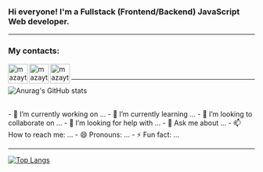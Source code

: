 ### Hi everyone! I'm a Fullstack (Frontend/Backend) JavaScript Web developer.
____

### My contacts:

[<img align="left" alt="mazaytsevs | LinkedIn" width="40px" src="https://img.icons8.com/color/344/linkedin-circled--v3.png" />][linkedin]
[<img align="left" alt="mazaytsevs | Telegram" width="40px" src="https://img.icons8.com/fluency/48/000000/telegram-app.png" />][telegram]
[<img align="left" alt="mazaytsevs | Instagram" width="40px" src="https://img.icons8.com/fluency/48/000000/instagram-new.png" />][instagram]
<br/>
____


![Anurag's GitHub stats](https://github-readme-stats.vercel.app/api?username=mazaytsevs&show_icons=true&theme=radical)

<br/>
- 🔭 I’m currently working on ...
- 🌱 I’m currently learning ...
- 👯 I’m looking to collaborate on ...
- 🤔 I’m looking for help with ...
- 💬 Ask me about ...
- 📫 How to reach me: ...
- 😄 Pronouns: ...
- ⚡ Fun fact: ...

____

[![Top Langs](https://github-readme-stats.vercel.app/api/top-langs/?username=mazaytsevs&layout=compact&theme=radical)](https://github.com/anuraghazra/github-readme-stats)


[resume]: https://drive.google.com/file/d/1fimloQQ7aPQDQ1kvQda6bTDQsP9zl313/view?usp=sharing
[resumeHH]: https://hh.ru/resume/e74a53f2ff095f7dfb0039ed1f657455356546
[linkedin]: https://linkedin.com/in/mazaytsevs
[telegram]: https://t.me/mazay_tseva 
[instagram]: https://www.instagram.com/mazay_tseva
[git]: https://github.com/mazaytsevs
